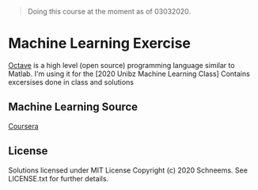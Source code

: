 > Doing this course at the moment as of 03032020.
# Machine Learning Exercise 

  [Octave](http://www.gnu.org/software/octave/) is a high level (open source) programming language similar to Matlab. I'm using it for the [2020 Unibz Machine Learning Class]
  Contains excersises done in class and solutions

## Machine Learning Source
   [Coursera](https://www.coursera.org/learn/machine-learning-projects)
 
## License
   Solutions licensed under MIT License Copyright (c) 2020 Schneems. See LICENSE.txt for further details.
